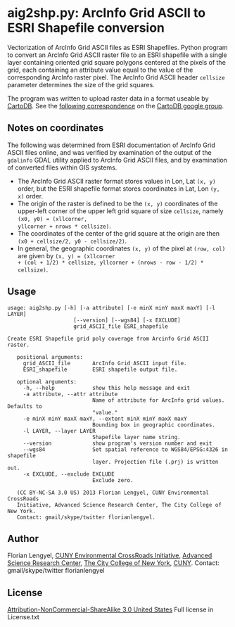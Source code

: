 aig2shp.py: ArcInfo Grid ASCII to ESRI Shapefile conversion
=====================
Vectorization of ArcInfo Grid ASCII files as ESRI Shapefiles. 
Python program to convert an ArcInfo Grid ASCII raster file to an ESRI shapefile with 
a single layer containing oriented grid square polygons centered at the pixels 
of the grid, each containing an attribute value equal to the value of the corresponding 
ArcInfo raster pixel. The ArcInfo Grid ASCII header <code>cellsize</code> parameter
determines the size of the grid squares. 

The program was written to upload raster data in a format useable by 
[CartoDB](http://www.cartodb.com). See the [following correspondence](https://groups.google.com/d/msg/cartodb/fbjRhgO-AMo/x8Mfy_Z_8DgJ) on the [CartoDB google group](https://groups.google.com/forum/?fromgroups=#!forum/cartodb).

## Notes on coordinates ##
The following was determined from ESRI documentation of ArcInfo Grid ASCII files online, and 
was verified by examination of the output of the <code>gdalinfo</code> GDAL utility applied to 
ArcInfo Grid ASCII files, and by examination of converted files within GIS systems.
* The ArcInfo Grid ASCII raster format stores values in Lon, Lat <code>(x, y)</code> order, but the ESRI shapefile format stores coordinates in Lat, Lon <code>(y, x)</code> order. 
* The origin of the raster is defined to be the <code>(x, y)</code> coordinates of the upper-left corner of the upper left grid square of size <code>cellsize</code>, namely <code>(x0, y0) = (xllcorner, yllcorner + nrows * cellsize)</code>. 
* The coordinates of the center of the grid square at the origin are then <code>(x0 + cellsize/2, y0 - cellsize/2)</code>. 
* In general, the geographic coordinates <code>(x, y)</code> of the pixel at 
<code>(row, col)</code> are given by <code>(x, y) = (xllcorner + (col + 1/2) * cellsize, yllcorner + (nrows - row - 1/2) * cellsize)</code>.

    
## Usage ##
```
usage: aig2shp.py [-h] [-a attribute] [-e minX minY maxX maxY] [-l LAYER]
                     [--version] [--wgs84] [-x EXCLUDE]
                     grid_ASCII_file ESRI_shapefile

Create ESRI Shapefile grid poly coverage from Arcinfo Grid ASCII raster.

   positional arguments:
     grid_ASCII_file       ArcInfo Grid ASCII input file.
     ESRI_shapefile        ESRI shapefile output file.

   optional arguments:
     -h, --help            show this help message and exit
     -a attribute, --attr attribute
                           Name of attribute for ArcInfo grid values. Defaults to
                           "value."
     -e minX minY maxX maxY, --extent minX minY maxX maxY
                           Bounding box in geographic coordinates.
     -l LAYER, --layer LAYER
                           Shapefile layer name string.
     --version             show program's version number and exit
     --wgs84               Set spatial reference to WGS84/EPSG:4326 in shapefile
                           layer. Projection file (.prj) is written out.
     -x EXCLUDE, --exclude EXCLUDE
                           Exclude zero.

   (CC BY-NC-SA 3.0 US) 2013 Florian Lengyel, CUNY Environmental CrossRoads
   Initiative, Advanced Science Research Center, The City College of New York.
   Contact: gmail/skype/twitter florianlengyel.
```

## Author ##
Florian Lengyel, [CUNY Environmental CrossRoads Initiative](http://asrc.cuny.edu/crossroads), 
[Advanced Science Research Center](http://asrc.cuny.edu/crossroads),
[The City College of New York](http://www.ccny.cuny.edu), [CUNY](http://www.cuny.edu).
Contact: gmail/skype/twitter florianlengyel 

## License ##
[Attribution-NonCommercial-ShareAlike 3.0 United States](http://creativecommons.org/licenses/by-nc-sa/3.0/us/)
Full license in License.txt
